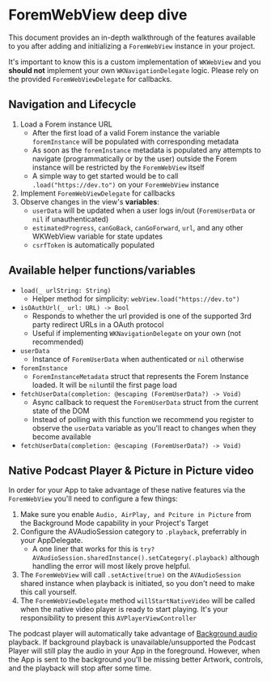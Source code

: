 # ForemWebView deep dive

This document provides an in-depth walkthrough of the features available to you after adding and initializing a `ForemWebView` instance in your project.

It's important to know this is a custom implementation of `WKWebView` and you **should not** implement your own `WKNavigationDelegate` logic. Please rely on the provided `ForemWebViewDelegate` for callbacks.

## Navigation and Lifecycle

1. Load a Forem instance URL
   - After the first load of a valid Forem instance the variable `foremInstance` will be populated with corresponding metadata
   - As soon as the `foremInstance` metadata is populated any attempts to navigate (programmatically or by the user) outside the Forem instance will be restricted by the `ForemWebView` itself
   - A simple way to get started would be to call `.load("https://dev.to")` on your `ForemWebView` instance
1. Implement `ForemWebViewDelegate` for callbacks
1. Observe changes in the view's **variables**:
   - `userData` will be updated when a user logs in/out (`ForemUserData` or `nil` if unauthenticated)
   - `estimatedProgress`, `canGoBack`, `canGoForward`, `url`, and any other WKWebView variable for state updates
   - `csrfToken` is automatically populated

## Available helper functions/variables

- `load(_ urlString: String)`
   - Helper method for simplicity: `webView.load("https://dev.to")`
- `isOAuthUrl(_ url: URL) -> Bool`
   - Responds to whether the url provided is one of the supported 3rd party redirect URLs in a OAuth protocol
   - Useful if implementing `WKNavigationDelegate` on your own (not recommended)
- `userData`
   - Instance of `ForemUserData` when authenticated or `nil` otherwise
- `foremInstance`
  - `ForemInstanceMetadata` struct that represents the Forem Instance loaded. It will be `nil`until the first page load
- `fetchUserData(completion: @escaping (ForemUserData?) -> Void)`
  - Async callback to request the `ForemUserData` struct from the current state of the DOM
  - Instead of polling with this function we recommend you register to observe the `userData` variable as you'll react to changes when they become available
- `fetchUserData(completion: @escaping (ForemUserData?) -> Void)`

## Native Podcast Player & Picture in Picture video

In order for your App to take advantage of these native features via the `ForemWebView` you'll need to configure a few things:
1. Make sure you enable `Audio, AirPlay, and Pciture in Picture` from the Background Mode capability in your Project's Target
1. Configure the AVAudioSession category to `.playback`, preferrably in your AppDelegate.
   - A one liner that works for this is `try? AVAudioSession.sharedInstance().setCategory(.playback)` although handling the error will most likely prove helpful.
1. The `ForemWebView` will call `.setActive(true)` on the `AVAudioSession` shared instance when playback is initiated, so you don't need to make this call yourself.
1. The `ForemWebViewDelegate` method `willStartNativeVideo` will be called when the native video player is ready to start playing. It's your responsibility to present this `AVPlayerViewController`

The podcast player will automatically take advantage of [Background audio](https://developer.apple.com/documentation/avfoundation/media_playback_and_selection/creating_a_basic_video_player_ios_and_tvos/enabling_background_audio) playback. If background playback is unavailable/unsupported the Podcast Player will still play the audio in your App in the foreground. However, when the App is sent to the background you'll be missing better Artwork, controls, and the playback will stop after some time.
